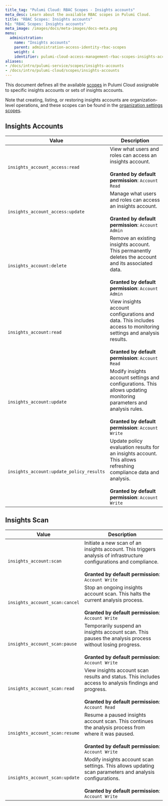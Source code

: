 ```yaml
---
title_tag: "Pulumi Cloud: RBAC Scopes - Insights accounts"
meta_desc: Learn about the available RBAC scopes in Pulumi Cloud.
title: "RBAC Scopes: Insights accounts"
h1: "RBAC Scopes: Insights accounts"
meta_image: /images/docs/meta-images/docs-meta.png
menu:
  administration:
    name: "Insights accounts"
    parent: administration-access-identity-rbac-scopes
    weight: 4
    identifier: pulumi-cloud-access-management-rbac-scopes-insights-accounts
aliases:
- /docs/intro/pulumi-service/scopes/insights-accounts
- /docs/intro/pulumi-cloud/scopes/insights-accounts
---
```


This document defines all the available [scopes](../) in Pulumi Cloud assignable to specific insights accounts or sets of insights accounts.

Note that creating, listing, or restoring insights accounts are organization-level operations, and these scopes can be found in the [organization settings scopes](../org-settings).

## Insights Accounts

| Value | Description |
|-------|-------------|
| `insights_account_access:read` | View what users and roles can access an insights account.<br><br>**Granted by default permission**: `Account Read` |
| `insights_account_access:update` | Manage what users and roles can access an insights account.<br><br>**Granted by default permission**: `Account Admin` |
| `insights_account:delete` | Remove an existing insights account. This permanently deletes the account and its associated data.<br><br>**Granted by default permission**: `Account Admin` |
| `insights_account:read` | View insights account configurations and data. This includes access to monitoring settings and analysis results.<br><br>**Granted by default permission**: `Account Read` |
| `insights_account:update` | Modify insights account settings and configurations. This allows updating monitoring parameters and analysis rules.<br><br>**Granted by default permission**: `Account Write` |
| `insights_account:update_policy_results` | Update policy evaluation results for an insights account. This allows refreshing compliance data and analysis.<br><br>**Granted by default permission**: `Account Write` |

## Insights Scan

| Value | Description |
|-------|-------------|
| `insights_account:scan` | Initiate a new scan of an insights account. This triggers analysis of infrastructure configurations and compliance.<br><br>**Granted by default permission**: `Account Write` |
| `insights_account_scan:cancel` | Stop an ongoing insights account scan. This halts the current analysis process.<br><br>**Granted by default permission**: `Account Write` |
| `insights_account_scan:pause` | Temporarily suspend an insights account scan. This pauses the analysis process without losing progress.<br><br>**Granted by default permission**: `Account Write` |
| `insights_account_scan:read` | View insights account scan results and status. This includes access to analysis findings and progress.<br><br>**Granted by default permission**: `Account Read` |
| `insights_account_scan:resume` | Resume a paused insights account scan. This continues the analysis process from where it was paused.<br><br>**Granted by default permission**: `Account Write` |
| `insights_account_scan:update` | Modify insights account scan settings. This allows updating scan parameters and analysis configurations.<br><br>**Granted by default permission**: `Account Write` |
